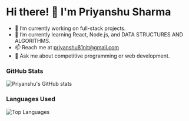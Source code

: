 # Hi there! 👋 I'm Priyanshu Sharma

- 🔭 I’m currently working on full-stack projects.
- 🌱 I’m currently learning React, Node.js, and DATA STRUCTURES AND ALGORITHMS.
- 📫 Reach me at [priyanshu81nit@gmail.com](mailto:priyanshu81nit@gmail.com)
- 💬 Ask me about competitive programming or web development.

### GitHub Stats
![Priyanshu's GitHub stats](https://github-readme-stats.vercel.app/api?username=priyanshu81nit26&show_icons=true&theme=radical)

### Languages Used
![Top Languages](https://github-readme-stats.vercel.app/api/top-langs/?username=priyanshu81nit26&layout=compact&theme=radical)

